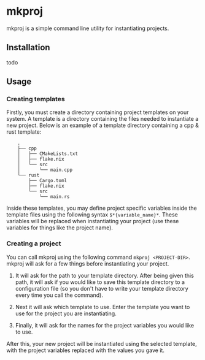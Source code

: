 # mkproj

mkproj is a simple command line utility for instantiating projects. 

## Installation

todo

## Usage

### Creating templates

Firstly, you must create a directory containing project templates on your system. A template is a directory containing the files needed to instantiate a new project. Below is an example of a template directory containing a cpp & rust template:

```
    .
    ├── cpp
    │   ├── CMakeLists.txt
    │   ├── flake.nix
    │   └── src
    │       └── main.cpp
    └── rust
        ├── Cargo.toml
        ├── flake.nix
        └── src
            └── main.rs
```

Inside these templates, you may define project specific variables inside the template files using the following syntax `$*{variable_name}*`. These variables will be replaced when instantiating your project (use these variables for things like the project name).

### Creating a project

You can call mkproj using the following command `mkproj <PROJECT-DIR>`. mkproj will ask for a few things before instantiating your project.

1. It will ask for the path to your template directory. After being given this path, it will ask if you would like to save this template directory to a configuration file (so you don't have to write your template directory every time you call the command).

2. Next it will ask which template to use. Enter the template you want to use for the project you are instantiating.

3. Finally, it will ask for the names for the project variables you would like to use.

After this, your new project will be instantiated using the selected template, with the project variables replaced with the values you gave it.

